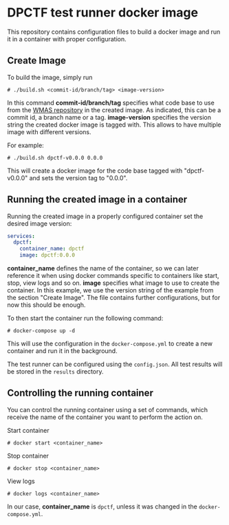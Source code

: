 # DPCTF test runner docker image

This repository contains configuration files to build a docker image and run 
it in a container with proper configuration.

## Create Image

To build the image, simply run

```shell
# ./build.sh <commit-id/branch/tag> <image-version>
```

In this command **commit-id/branch/tag** specifies what code base to use 
from the [WMAS repository](https://github.com/cta-wave/WMAS) in the created 
image. As indicated, this can be a commit id, a branch name or a tag. 
**image-version** specifies the version string the created docker image is 
tagged with. This allows to have multiple image with different versions.

For example:

```shell
# ./build.sh dpctf-v0.0.0 0.0.0
```

This will create a docker image for the code base tagged with "dpctf-v0.0.0" 
and sets the version tag to "0.0.0".

## Running the created image in a container

Running the created image in a properly configured container set the desired image version:

```yaml
services:
  dpctf:
    container_name: dpctf
    image: dpctf:0.0.0
```

**container_name** defines the name of the container, so we can later 
reference it when using docker commands specific to containers like start, 
stop, view logs and so on. **image** specifies what image to use to create the 
container. In this example, we use the version string of the example from the 
section "Create Image". The file contains further configurations, but for now 
this should be enough.

To then start the container run the following command:

```shell
# docker-compose up -d
```

This will use the configuration in the `docker-compose.yml` to create a new 
container and run it in the background.

The test runner can be configured using the `config.json`. All test results 
will be stored in the `results` directory.

## Controlling the running container

You can control the running container using a set of commands, which receive 
the name of the container you want to perform the action on.

Start container

```shell
# docker start <container_name>
```

Stop container

```shell
# docker stop <container_name>
```

View logs

```shell
# docker logs <container_name>
```

In our case, **container_name** is `dpctf`, unless it was changed in the `docker-compose.yml`.
